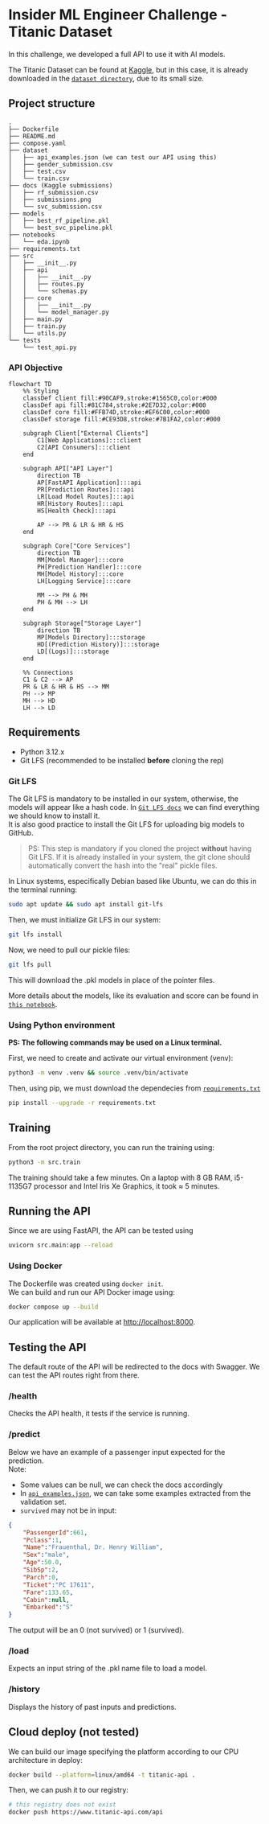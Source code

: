 # Insider ML Engineer Challenge - Titanic Dataset

In this challenge, we developed a full API to use it with AI models.

The Titanic Dataset can be found at [Kaggle](https://www.kaggle.com/competitions/titanic/data), but in this case, it is already downloaded in the [`dataset directory`](dataset), due to its small size.

## Project structure

```text
.
├── Dockerfile
├── README.md
├── compose.yaml
├── dataset
│   ├── api_examples.json (we can test our API using this)
│   ├── gender_submission.csv
│   ├── test.csv
│   └── train.csv
├── docs (Kaggle submissions)
│   ├── rf_submission.csv
│   ├── submissions.png
│   └── svc_submission.csv
├── models
│   ├── best_rf_pipeline.pkl
│   └── best_svc_pipeline.pkl
├── notebooks
│   └── eda.ipynb
├── requirements.txt
├── src
│   ├── __init__.py
│   ├── api
│   │   ├── __init__.py
│   │   ├── routes.py
│   │   └── schemas.py
│   ├── core
│   │   ├── __init__.py
│   │   └── model_manager.py
│   ├── main.py
│   ├── train.py
│   └── utils.py
└── tests
    └── test_api.py
```

### API Objective

```mermaid
flowchart TD
    %% Styling
    classDef client fill:#90CAF9,stroke:#1565C0,color:#000
    classDef api fill:#81C784,stroke:#2E7D32,color:#000
    classDef core fill:#FFB74D,stroke:#EF6C00,color:#000
    classDef storage fill:#CE93D8,stroke:#7B1FA2,color:#000
    
    subgraph Client["External Clients"]
        C1[Web Applications]:::client
        C2[API Consumers]:::client
    end
    
    subgraph API["API Layer"]
        direction TB
        AP[FastAPI Application]:::api
        PR[Prediction Routes]:::api
        LR[Load Model Routes]:::api
        HR[History Routes]:::api
        HS[Health Check]:::api
        
        AP --> PR & LR & HR & HS
    end
    
    subgraph Core["Core Services"]
        direction TB
        MM[Model Manager]:::core
        PH[Prediction Handler]:::core
        MH[Model History]:::core
        LH[Logging Service]:::core
        
        MM --> PH & MH
        PH & MH --> LH
    end
    
    subgraph Storage["Storage Layer"]
        direction TB
        MP[Models Directory]:::storage
        HD[(Prediction History)]:::storage
        LD[(Logs)]:::storage
    end
    
    %% Connections
    C1 & C2 --> AP
    PR & LR & HR & HS --> MM
    PH --> MP
    MH --> HD
    LH --> LD
```

## Requirements

- Python 3.12.x
- Git LFS (recommended to be installed **before** cloning the rep)

### Git LFS

The Git LFS is mandatory to be installed in our system, otherwise, the models will appear like a hash code. In [`Git LFS docs`](https://docs.github.com/en/repositories/working-with-files/managing-large-files/installing-git-large-file-storage?platform=linux) we can find everything we should know to install it.  
It is also good practice to install the Git LFS for uploading big models to GitHub.

> PS: This step is mandatory if you cloned the project **without** having Git LFS. If it is already installed in your system, the git clone should automatically convert the hash into the "real" pickle files.

In Linux systems, especifically Debian based like Ubuntu, we can do this in the terminal running:

```bash
sudo apt update && sudo apt install git-lfs
```

Then, we must initialize Git LFS in our system:

```bash
git lfs install
```

Now, we need to pull our pickle files:

```bash
git lfs pull
```

This will download the .pkl models in place of the pointer files.

More details about the models, like its evaluation and score can be found in [`this notebook`](notebooks/eda.ipynb).

### Using Python environment

**PS: The following commands may be used on a Linux terminal.**

First, we need to create and activate our virtual environment (venv):

```bash
python3 -m venv .venv && source .venv/bin/activate
```

Then, using pip, we must download the dependecies from [`requirements.txt`](requirements.txt)

```bash
pip install --upgrade -r requirements.txt
```

## Training

From the root project directory, you can run the training using:

```bash
python3 -m src.train
```

The training should take a few minutes. On a laptop with 8 GB RAM, i5-1135G7 processor and Intel Iris Xe Graphics, it took $\approx$ 5 minutes.

## Running the API

Since we are using FastAPI, the API can be tested using

```bash
uvicorn src.main:app --reload
```

### Using Docker

The Dockerfile was created using ```docker init```.  
We can build and run our API Docker image using:

```bash
docker compose up --build
```

Our application will be available at <http://localhost:8000>.

## Testing the API

The default route of the API will be redirected to the docs with Swagger. We can test the API routes right from there.

### /health

Checks the API health, it tests if the service is running.

### /predict

Below we have an example of a passenger input expected for the prediction.  
Note:  

- Some values can be null, we can check the docs accordingly
- In [`api_examples.json`](dataset/api_examples.json), we can take some examples extracted from the validation set.
- `survived` may not be in input:

```json
{
    "PassengerId":661,
    "Pclass":1,
    "Name":"Frauenthal, Dr. Henry William",
    "Sex":"male",
    "Age":50.0,
    "SibSp":2,
    "Parch":0,
    "Ticket":"PC 17611",
    "Fare":133.65,
    "Cabin":null,
    "Embarked":"S"
}
```

The output will be an 0 (not survived) or 1 (survived).

### /load

Expects an input string of the .pkl name file to load a model.

### /history

Displays the history of past inputs and predictions.

## Cloud deploy (not tested)

We can build our image specifying the platform according to our CPU architecture in deploy:  

```bash
docker build --platform=linux/amd64 -t titanic-api .
```

Then, we can push it to our registry:

```bash
# this registry does not exist
docker push https://www.titanic-api.com/api
```

